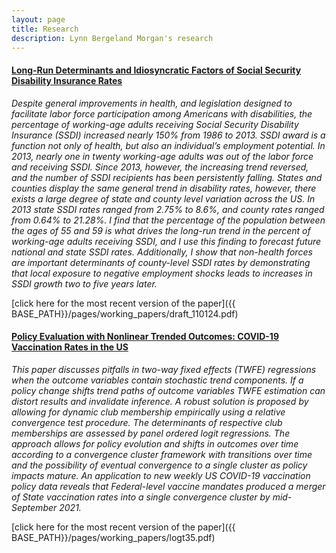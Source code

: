```yaml
---
layout: page
title: Research
description: Lynn Bergeland Morgan's research
---
```




#### <u>Long-Run Determinants and  Idiosyncratic Factors of Social Security Disability Insurance Rates</u>
*Despite general improvements in health, and legislation designed to facilitate labor force participation among Americans with disabilities, the percentage of working-age adults receiving Social Security Disability Insurance (SSDI) increased nearly 150% from 1986 to 2013.  SSDI award is a function not only of health, but also an individual’s employment potential.  In 2013, nearly one in twenty working-age adults was out of the labor force and receiving SSDI. Since 2013, however, the increasing trend reversed, and the number of SSDI recipients has been persistently falling.  States and counties display the same general trend in disability rates, however, there exists a large degree of state and county level variation across the US.  In 2013 state SSDI rates ranged from 2.75% to 8.6%, and county rates ranged from 0.64% to 21.28%.  I find that the percentage of the population between the ages of 55 and 59 is what drives the long-run trend in the percent of working-age adults receiving SSDI, and I use this finding to forecast future national and state SSDI rates.  Additionally, I show that non-health forces are important determinants of county-level SSDI rates by demonstrating that local exposure to negative employment shocks leads to increases in SSDI growth two to five years later.*

[click here for the most recent version of the paper]({{ BASE_PATH}}/pages/working_papers/draft_110124.pdf)



#### <u> Policy Evaluation with Nonlinear Trended Outcomes: COVID-19 Vaccination Rates in the US</u>
*This paper discusses pitfalls in two-way fixed effects (TWFE) regressions when the outcome variables contain stochastic trend components. If a policy change shifts trend paths of outcome variables TWFE estimation can distort results and invalidate inference. A robust solution is proposed by allowing for dynamic club membership empirically using a relative convergence test procedure. The determinants of respective club memberships are assessed by panel ordered logit regressions. The approach allows for policy evolution and shifts in outcomes over time according to a convergence cluster framework with transitions over time and the possibility of eventual convergence to a single cluster as policy impacts mature. An application to new weekly US COVID-19 vaccination policy data reveals that Federal-level vaccine mandates produced a merger of State vaccination rates into a single convergence cluster by mid-September 2021.*

[click here for the most recent version of the paper]({{ BASE_PATH}}/pages/working_papers/logt35.pdf)

<!-- Note: this is how to write a comment in HTML. Everything in here won't show up on your webpage.-->

<!--
To increase the size of the title, use fewer # in front of the paper title.
To decrease the size of the title, use more #. 
To remove the italics, remove the * before and after the description
To remove the underline from the title, remove the <u> tags (<u> and </u>)
-->
